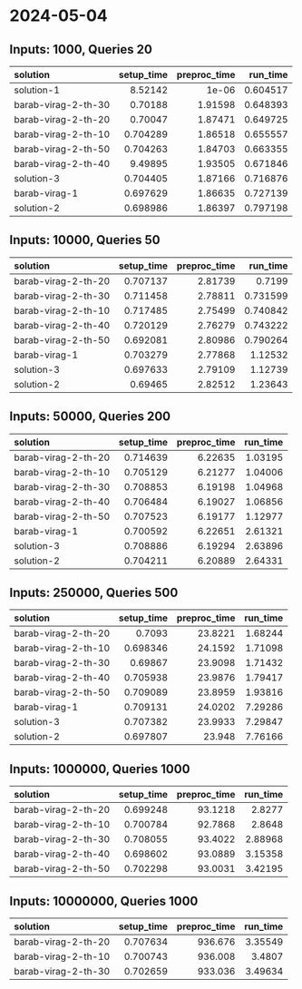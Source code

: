 # 2024-05-04

## Inputs: 1000, Queries 20

| solution            |   setup_time |   preproc_time |   run_time |
|:--------------------|-------------:|---------------:|-----------:|
| solution-1          |     8.52142  |        1e-06   |   0.604517 |
| barab-virag-2-th-30 |     0.70188  |        1.91598 |   0.648393 |
| barab-virag-2-th-20 |     0.70047  |        1.87471 |   0.649725 |
| barab-virag-2-th-10 |     0.704289 |        1.86518 |   0.655557 |
| barab-virag-2-th-50 |     0.704263 |        1.84703 |   0.663355 |
| barab-virag-2-th-40 |     9.49895  |        1.93505 |   0.671846 |
| solution-3          |     0.704405 |        1.87166 |   0.716876 |
| barab-virag-1       |     0.697629 |        1.86635 |   0.727139 |
| solution-2          |     0.698986 |        1.86397 |   0.797198 |

## Inputs: 10000, Queries 50

| solution            |   setup_time |   preproc_time |   run_time |
|:--------------------|-------------:|---------------:|-----------:|
| barab-virag-2-th-20 |     0.707137 |        2.81739 |   0.7199   |
| barab-virag-2-th-30 |     0.711458 |        2.78811 |   0.731599 |
| barab-virag-2-th-10 |     0.717485 |        2.75499 |   0.740842 |
| barab-virag-2-th-40 |     0.720129 |        2.76279 |   0.743222 |
| barab-virag-2-th-50 |     0.692081 |        2.80986 |   0.790264 |
| barab-virag-1       |     0.703279 |        2.77868 |   1.12532  |
| solution-3          |     0.697633 |        2.79109 |   1.12739  |
| solution-2          |     0.69465  |        2.82512 |   1.23643  |

## Inputs: 50000, Queries 200

| solution            |   setup_time |   preproc_time |   run_time |
|:--------------------|-------------:|---------------:|-----------:|
| barab-virag-2-th-20 |     0.714639 |        6.22635 |    1.03195 |
| barab-virag-2-th-10 |     0.705129 |        6.21277 |    1.04006 |
| barab-virag-2-th-30 |     0.708853 |        6.19198 |    1.04968 |
| barab-virag-2-th-40 |     0.706484 |        6.19027 |    1.06856 |
| barab-virag-2-th-50 |     0.707523 |        6.19177 |    1.12977 |
| barab-virag-1       |     0.700592 |        6.22651 |    2.61321 |
| solution-3          |     0.708886 |        6.19294 |    2.63896 |
| solution-2          |     0.704211 |        6.20889 |    2.64331 |

## Inputs: 250000, Queries 500

| solution            |   setup_time |   preproc_time |   run_time |
|:--------------------|-------------:|---------------:|-----------:|
| barab-virag-2-th-20 |     0.7093   |        23.8221 |    1.68244 |
| barab-virag-2-th-10 |     0.698346 |        24.1592 |    1.71098 |
| barab-virag-2-th-30 |     0.69867  |        23.9098 |    1.71432 |
| barab-virag-2-th-40 |     0.705938 |        23.9876 |    1.79417 |
| barab-virag-2-th-50 |     0.709089 |        23.8959 |    1.93816 |
| barab-virag-1       |     0.709131 |        24.0202 |    7.29286 |
| solution-3          |     0.707382 |        23.9933 |    7.29847 |
| solution-2          |     0.697807 |        23.948  |    7.76166 |

## Inputs: 1000000, Queries 1000

| solution            |   setup_time |   preproc_time |   run_time |
|:--------------------|-------------:|---------------:|-----------:|
| barab-virag-2-th-20 |     0.699248 |        93.1218 |    2.8277  |
| barab-virag-2-th-10 |     0.700784 |        92.7868 |    2.8648  |
| barab-virag-2-th-30 |     0.708055 |        93.4022 |    2.88968 |
| barab-virag-2-th-40 |     0.698602 |        93.0889 |    3.15358 |
| barab-virag-2-th-50 |     0.702298 |        93.0031 |    3.42195 |

## Inputs: 10000000, Queries 1000

| solution            |   setup_time |   preproc_time |   run_time |
|:--------------------|-------------:|---------------:|-----------:|
| barab-virag-2-th-20 |     0.707634 |        936.676 |    3.35549 |
| barab-virag-2-th-10 |     0.700743 |        936.008 |    3.4807  |
| barab-virag-2-th-30 |     0.702659 |        933.036 |    3.49634 |